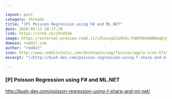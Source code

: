 ```yaml
---

layout: post
category: threads
title: "[P] Poisson Regression using F# and ML.NET"
date: 2020-04-13 20:17:29
link: https://vrhk.co/2XsOId4
image: https://external-preview.redd.it/iZksuvgSCaXh4i-PdAPOXk0HRWqqRjKFAmb3txvrt30.jpg?width=1000&height=523.560209424&auto=webp&crop=1000:523.560209424,smart&s=66f65d8cc7c7e4b4c55f158658d1d07ed068c208
domain: reddit.com
author: "reddit"
icon: http://www.redditstatic.com/desktop2x/img/favicon/apple-icon-57x57.png
excerpt: "[<http://bush-dev.com/poisson-regression-using-f-sharp-and-ml-net/>](<http://bush-dev.com/poisson-regression-using-f-sharp-and-ml-net/#respond>)"

---
```


### [P] Poisson Regression using F# and ML.NET

[<http://bush-dev.com/poisson-regression-using-f-sharp-and-ml-net/>](<http://bush-dev.com/poisson-regression-using-f-sharp-and-ml-net/#respond>)